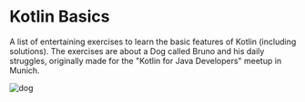 # Kotlin Basics
A list of entertaining exercises to learn the basic features of Kotlin (including solutions).
The exercises are about a Dog called Bruno and his daily struggles, originally made for the "Kotlin for Java Developers" meetup in Munich.

![dog](https://github.com/quickbirdstudios/KotlinBasics/blob/master/dog.png)

